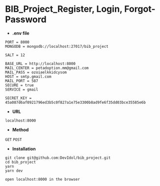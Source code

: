 # BIB_Project_Register, Login, Forgot-Password

- **.env file**

```
PORT = 8000
MONGODB = mongodb://localhost:27017/bib_project

SALT = 12

BASE_URL = http://localhost:8000
MAIL_CENTER = petadoption.mm@gmail.com
MAIL_PASS = ozoiaelkkidcysom
HOST = smtp.gmail.com
MAIL_PORT = 587
SECURE = true
SERVICE = gmail

SECRET_KEY = 45a087d6af0921796ed3b5c0f827a1e75e3300b8ad9fe6f35dd03bce35585e6b
```

- **URL**

```
localhost:8000
```

- **Method**

`GET`
`POST`

- **Installation**

```
git clone git@github.com:DevIdol/bib_project.git
cd bib_project
yarn
yarn dev

open localhost:8000 in the browser
```

